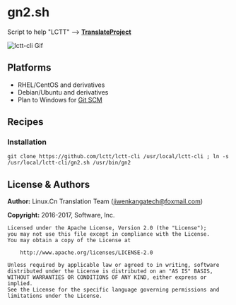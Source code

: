 # gn2.sh

Script to help "LCTT" -->  **[TranslateProject](https://github.com/LCTT/TranslateProject)**

![lctt-cli Gif](https://raw.githubusercontent.com/LCTT/lctt-cli/master/others/images/lctt-cli.gif)

## Platforms

- RHEL/CentOS and derivatives
- Debian/Ubuntu and derivatives
- Plan to Windows for [Git SCM](https://git-for-windows.github.io/)

## Recipes
### Installation

```
git clone https://github.com/lctt/lctt-cli /usr/local/lctt-cli ; ln -s /usr/local/lctt-cli/gn2.sh /usr/bin/gn2
```

## License & Authors

**Author:** Linux.Cn Translation Team ([jiwenkangatech@foxmail.com](mailto:jiwenkangatech@foxmail.com))

**Copyright:** 2016-2017,  Software, Inc.

```
Licensed under the Apache License, Version 2.0 (the "License");
you may not use this file except in compliance with the License.
You may obtain a copy of the License at

    http://www.apache.org/licenses/LICENSE-2.0

Unless required by applicable law or agreed to in writing, software
distributed under the License is distributed on an "AS IS" BASIS,
WITHOUT WARRANTIES OR CONDITIONS OF ANY KIND, either express or implied.
See the License for the specific language governing permissions and
limitations under the License.
```
